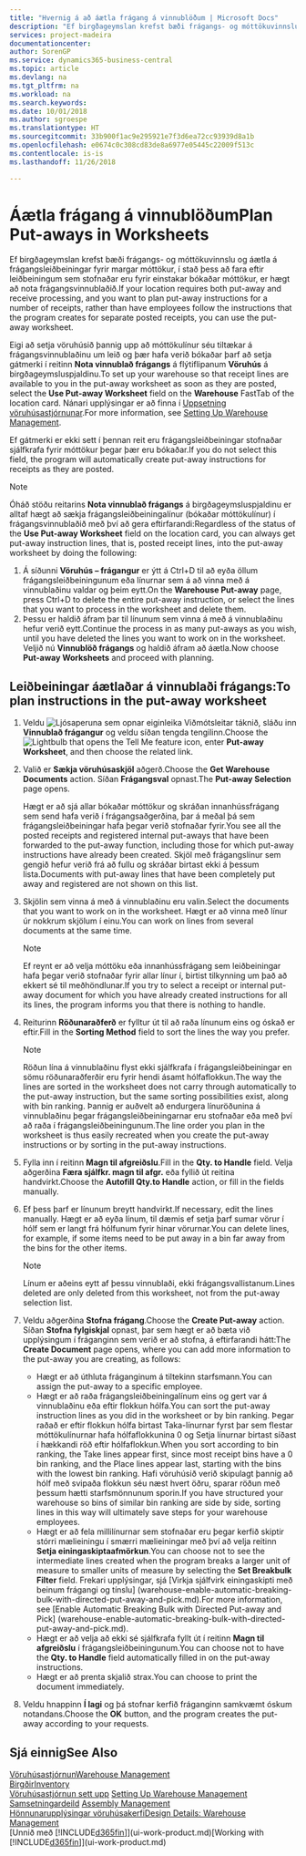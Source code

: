 ```yaml
---
title: "Hvernig á að áætla frágang á vinnublöðum | Microsoft Docs"
description: "Ef birgðageymslan krefst bæði frágangs- og móttökuvinnslu og áætla á frágangsleiðbeiningar fyrir margar móttökur, í stað þess að fara eftir leiðbeiningum sem stofnaðar eru fyrir einstakar bókaðar móttökur, er hægt að nota frágangsvinnublaðið."
services: project-madeira
documentationcenter: 
author: SorenGP
ms.service: dynamics365-business-central
ms.topic: article
ms.devlang: na
ms.tgt_pltfrm: na
ms.workload: na
ms.search.keywords: 
ms.date: 10/01/2018
ms.author: sgroespe
ms.translationtype: HT
ms.sourcegitcommit: 33b900f1ac9e295921e7f3d6ea72cc93939d8a1b
ms.openlocfilehash: e0674c0c308cd83de8a6977e05445c22009f513c
ms.contentlocale: is-is
ms.lasthandoff: 11/26/2018

---
```

# <a name="plan-put-aways-in-worksheets"></a><span data-ttu-id="a761a-103">Áætla frágang á vinnublöðum</span><span class="sxs-lookup"><span data-stu-id="a761a-103">Plan Put-aways in Worksheets</span></span>
<span data-ttu-id="a761a-104">Ef birgðageymslan krefst bæði frágangs- og móttökuvinnslu og áætla á frágangsleiðbeiningar fyrir margar móttökur, í stað þess að fara eftir leiðbeiningum sem stofnaðar eru fyrir einstakar bókaðar móttökur, er hægt að nota frágangsvinnublaðið.</span><span class="sxs-lookup"><span data-stu-id="a761a-104">If your location requires both put-away and receive processing, and you want to plan put-away instructions for a number of receipts, rather than have employees follow the instructions that the program creates for separate posted receipts, you can use the put-away worksheet.</span></span>  

<span data-ttu-id="a761a-105">Eigi að setja vöruhúsið þannig upp að móttökulínur séu tiltækar á frágangsvinnublaðinu um leið og þær hafa verið bókaðar þarf að setja gátmerki í reitinn **Nota vinnublað frágangs** á flýtiflipanum **Vöruhús** á birgðageymsluspjaldinu.</span><span class="sxs-lookup"><span data-stu-id="a761a-105">To set up your warehouse so that receipt lines are available to you in the put-away worksheet as soon as they are posted, select the **Use Put-away Worksheet** field on the **Warehouse** FastTab of the location card.</span></span> <span data-ttu-id="a761a-106">Nánari upplýsingar er að finna í [Uppsetning vöruhúsastjórnunar](warehouse-setup-warehouse.md).</span><span class="sxs-lookup"><span data-stu-id="a761a-106">For more information, see [Setting Up Warehouse Management](warehouse-setup-warehouse.md).</span></span>  

<span data-ttu-id="a761a-107">Ef gátmerki er ekki sett í þennan reit eru frágangsleiðbeiningar stofnaðar sjálfkrafa fyrir móttökur þegar þær eru bókaðar.</span><span class="sxs-lookup"><span data-stu-id="a761a-107">If you do not select this field, the program will automatically create put-away instructions for receipts as they are posted.</span></span>  

> [!NOTE]  
>  <span data-ttu-id="a761a-108">Óháð stöðu reitarins **Nota vinnublað frágangs** á birgðageymsluspjaldinu er alltaf hægt að sækja frágangsleiðbeiningalínur (bókaðar móttökulínur) í frágangsvinnublaðið með því að gera eftirfarandi:</span><span class="sxs-lookup"><span data-stu-id="a761a-108">Regardless of the status of the **Use Put-away Worksheet** field on the location card, you can always get put-away instruction lines, that is, posted receipt lines, into the put-away worksheet by doing the following:</span></span>  
>   
>  1.  <span data-ttu-id="a761a-109">Á síðunni **Vöruhús – frágangur** er ýtt á Ctrl+D til að eyða öllum frágangsleiðbeiningunum eða línurnar sem á að vinna með á vinnublaðinu valdar og þeim eytt.</span><span class="sxs-lookup"><span data-stu-id="a761a-109">On the **Warehouse Put-away** page, press Ctrl+D to delete the entire put-away instruction, or select the lines that you want to process in the worksheet and delete them.</span></span>  
> 2.  <span data-ttu-id="a761a-110">Þessu er haldið áfram þar til línunum sem vinna á með á vinnublaðinu hefur verið eytt.</span><span class="sxs-lookup"><span data-stu-id="a761a-110">Continue the process in as many put-aways as you wish, until you have deleted the lines you want to work on in the worksheet.</span></span> <span data-ttu-id="a761a-111">Veljið nú **Vinnublöð frágangs** og haldið áfram að áætla.</span><span class="sxs-lookup"><span data-stu-id="a761a-111">Now choose **Put-away Worksheets** and proceed with planning.</span></span>  

## <a name="to-plan-instructions-in-the-put-away-worksheet"></a><span data-ttu-id="a761a-112">Leiðbeiningar áætlaðar á vinnublaði frágangs:</span><span class="sxs-lookup"><span data-stu-id="a761a-112">To plan instructions in the put-away worksheet</span></span>  
1.  <span data-ttu-id="a761a-113">Veldu ![Ljósaperuna sem opnar eiginleika Viðmótsleitar](media/ui-search/search_small.png "Segðu mér hvað þú vilt gera") táknið, sláðu inn **Vinnublað frágangur** og veldu síðan tengda tengilinn.</span><span class="sxs-lookup"><span data-stu-id="a761a-113">Choose the ![Lightbulb that opens the Tell Me feature](media/ui-search/search_small.png "Tell me what you want to do") icon, enter **Put-away Worksheet**, and then choose the related link.</span></span>  
2.  <span data-ttu-id="a761a-114">Valið er **Sækja vöruhúsaskjöl** aðgerð.</span><span class="sxs-lookup"><span data-stu-id="a761a-114">Choose the **Get Warehouse Documents** action.</span></span> <span data-ttu-id="a761a-115">Síðan **Frágangsval** opnast.</span><span class="sxs-lookup"><span data-stu-id="a761a-115">The **Put-away Selection** page opens.</span></span>  

    <span data-ttu-id="a761a-116">Hægt er að sjá allar bókaðar móttökur og skráðan innanhússfrágang sem send hafa verið í frágangsaðgerðina, þar á meðal þá sem frágangsleiðbeiningar hafa þegar verið stofnaðar fyrir.</span><span class="sxs-lookup"><span data-stu-id="a761a-116">You see all the posted receipts and registered internal put-aways that have been forwarded to the put-away function, including those for which put-away instructions have already been created.</span></span> <span data-ttu-id="a761a-117">Skjöl með frágangslínur sem gengið hefur verið frá að fullu og skráðar birtast ekki á þessum lista.</span><span class="sxs-lookup"><span data-stu-id="a761a-117">Documents with put-away lines that have been completely put away and registered are not shown on this list.</span></span>  

3. <span data-ttu-id="a761a-118">Skjölin sem vinna á með á vinnublaðinu eru valin.</span><span class="sxs-lookup"><span data-stu-id="a761a-118">Select the documents that you want to work on in the worksheet.</span></span> <span data-ttu-id="a761a-119">Hægt er að vinna með línur úr nokkrum skjölum í einu.</span><span class="sxs-lookup"><span data-stu-id="a761a-119">You can work on lines from several documents at the same time.</span></span>  

    > [!NOTE]  
    >  <span data-ttu-id="a761a-120">Ef reynt er að velja móttöku eða innanhússfrágang sem leiðbeiningar hafa þegar verið stofnaðar fyrir allar línur í, birtist tilkynning um það að ekkert sé til meðhöndlunar.</span><span class="sxs-lookup"><span data-stu-id="a761a-120">If you try to select a receipt or internal put-away document for which you have already created instructions for all its lines, the program informs you that there is nothing to handle.</span></span>  

4. <span data-ttu-id="a761a-121">Reiturinn **Röðunaraðferð** er fylltur út til að raða línunum eins og óskað er eftir.</span><span class="sxs-lookup"><span data-stu-id="a761a-121">Fill in the **Sorting Method** field to sort the lines the way you prefer.</span></span>  

    > [!NOTE]  
    >  <span data-ttu-id="a761a-122">Röðun lína á vinnublaðinu flyst ekki sjálfkrafa í frágangsleiðbeiningar en sömu röðunaraðferðir eru fyrir hendi ásamt hólfaflokkun.</span><span class="sxs-lookup"><span data-stu-id="a761a-122">The way the lines are sorted in the worksheet does not carry through automatically to the put-away instruction, but the same sorting possibilities exist, along with bin ranking.</span></span> <span data-ttu-id="a761a-123">Þannig er auðvelt að endurgera línuröðunina á vinnublaðinu þegar frágangsleiðbeiningarnar eru stofnaðar eða með því að raða í frágangsleiðbeiningunum.</span><span class="sxs-lookup"><span data-stu-id="a761a-123">The line order you plan in the worksheet is thus easily recreated when you create the put-away instructions or by sorting in the put-away instructions.</span></span>  

5.  <span data-ttu-id="a761a-124">Fylla inn í reitinn **Magn til afgreiðslu**.</span><span class="sxs-lookup"><span data-stu-id="a761a-124">Fill in the **Qty. to Handle** field.</span></span> <span data-ttu-id="a761a-125">Velja aðgerðina **Færa sjálfkr. magn til afgr.** eða fyllið út reitina handvirkt.</span><span class="sxs-lookup"><span data-stu-id="a761a-125">Choose the **Autofill Qty.to Handle** action, or fill in the fields manually.</span></span>  
6.  <span data-ttu-id="a761a-126">Ef þess þarf er línunum breytt handvirkt.</span><span class="sxs-lookup"><span data-stu-id="a761a-126">If necessary, edit the lines manually.</span></span> <span data-ttu-id="a761a-127">Hægt er að eyða línum, til dæmis ef setja þarf sumar vörur í hólf sem er langt frá hólfunum fyrir hinar vörurnar.</span><span class="sxs-lookup"><span data-stu-id="a761a-127">You can delete lines, for example, if some items need to be put away in a bin far away from the bins for the other items.</span></span>  

    > [!NOTE]  
    >  <span data-ttu-id="a761a-128">Línum er aðeins eytt af þessu vinnublaði, ekki frágangsvallistanum.</span><span class="sxs-lookup"><span data-stu-id="a761a-128">Lines deleted are only deleted from this worksheet, not from the put-away selection list.</span></span>  

7.  <span data-ttu-id="a761a-129">Veldu aðgerðina **Stofna frágang**.</span><span class="sxs-lookup"><span data-stu-id="a761a-129">Choose the **Create Put-away** action.</span></span> <span data-ttu-id="a761a-130">Síðan **Stofna fylgiskjal** opnast, þar sem hægt er að bæta við upplýsingum í fráganginn sem verið er að stofna, á eftirfarandi hátt:</span><span class="sxs-lookup"><span data-stu-id="a761a-130">The **Create Document** page opens, where you can add more information to the put-away you are creating, as follows:</span></span>  

    -   <span data-ttu-id="a761a-131">Hægt er að úthluta fráganginum á tiltekinn starfsmann.</span><span class="sxs-lookup"><span data-stu-id="a761a-131">You can assign the put-away to a specific employee.</span></span>  
    -   <span data-ttu-id="a761a-132">Hægt er að raða frágangsleiðbeiningalínum eins og gert var á vinnublaðinu eða eftir flokkun hólfa.</span><span class="sxs-lookup"><span data-stu-id="a761a-132">You can sort the put-away instruction lines as you did in the worksheet or by bin ranking.</span></span> <span data-ttu-id="a761a-133">Þegar raðað er eftir flokkun hólfa birtast Taka-línurnar fyrst þar sem flestar móttökulínurnar hafa hólfaflokkunina 0 og Setja línurnar birtast síðast í hækkandi röð eftir hólfaflokkun.</span><span class="sxs-lookup"><span data-stu-id="a761a-133">When you sort according to bin ranking, the Take lines appear first, since most receipt bins have a 0 bin ranking, and the Place lines appear last, starting with the bins with the lowest bin ranking.</span></span> <span data-ttu-id="a761a-134">Hafi vöruhúsið verið skipulagt þannig að hólf með svipaða flokkun séu næst hvert öðru, sparar röðun með þessum hætti starfsmönnunum sporin.</span><span class="sxs-lookup"><span data-stu-id="a761a-134">If you have structured your warehouse so bins of similar bin ranking are side by side, sorting lines in this way will ultimately save steps for your warehouse employees.</span></span>  
    -   <span data-ttu-id="a761a-135">Hægt er að fela millilínurnar sem stofnaðar eru þegar kerfið skiptir stórri mælieiningu í smærri mælieiningar með því að velja reitinn **Setja einingaskiptaafmörkun**.</span><span class="sxs-lookup"><span data-stu-id="a761a-135">You can choose not to see the intermediate lines created when the program breaks a larger unit of measure to smaller units of measure by selecting the **Set Breakbulk Filter** field.</span></span> <span data-ttu-id="a761a-136">Frekari upplýsingar, sjá [Virkja sjálfvirk einingaskipti með beinum frágangi og tínslu] (warehouse-enable-automatic-breaking-bulk-with-directed-put-away-and-pick.md).</span><span class="sxs-lookup"><span data-stu-id="a761a-136">For more information, see [Enable Automatic Breaking Bulk with Directed Put-away and Pick] (warehouse-enable-automatic-breaking-bulk-with-directed-put-away-and-pick.md).</span></span>  
    -   <span data-ttu-id="a761a-137">Hægt er að velja að ekki sé sjálfkrafa fyllt út í reitinn **Magn til afgreiðslu** í frágangsleiðbeiningunum.</span><span class="sxs-lookup"><span data-stu-id="a761a-137">You can choose not to have the **Qty. to Handle** field automatically filled in on the put-away instructions.</span></span>  
    -   <span data-ttu-id="a761a-138">Hægt er að prenta skjalið strax.</span><span class="sxs-lookup"><span data-stu-id="a761a-138">You can choose to print the document immediately.</span></span>  

8.  <span data-ttu-id="a761a-139">Veldu hnappinn **Í lagi** og þá stofnar kerfið fráganginn samkvæmt óskum notandans.</span><span class="sxs-lookup"><span data-stu-id="a761a-139">Choose the **OK** button, and the program creates the put-away according to your requests.</span></span>  

## <a name="see-also"></a><span data-ttu-id="a761a-140">Sjá einnig</span><span class="sxs-lookup"><span data-stu-id="a761a-140">See Also</span></span>  
[<span data-ttu-id="a761a-141">Vöruhúsastjórnun</span><span class="sxs-lookup"><span data-stu-id="a761a-141">Warehouse Management</span></span>](warehouse-manage-warehouse.md)  
[<span data-ttu-id="a761a-142">Birgðir</span><span class="sxs-lookup"><span data-stu-id="a761a-142">Inventory</span></span>](inventory-manage-inventory.md)  
<span data-ttu-id="a761a-143">[Vöruhúsastjórnun sett upp](warehouse-setup-warehouse.md)   </span><span class="sxs-lookup"><span data-stu-id="a761a-143">[Setting Up Warehouse Management](warehouse-setup-warehouse.md)   </span></span>  
<span data-ttu-id="a761a-144">[Samsetningardeild](assembly-assemble-items.md)  </span><span class="sxs-lookup"><span data-stu-id="a761a-144">[Assembly Management](assembly-assemble-items.md)  </span></span>  
[<span data-ttu-id="a761a-145">Hönnunarupplýsingar vöruhúsakerfi</span><span class="sxs-lookup"><span data-stu-id="a761a-145">Design Details: Warehouse Management</span></span>](design-details-warehouse-management.md)  
<span data-ttu-id="a761a-146">[Unnið með [!INCLUDE[d365fin](includes/d365fin_md.md)]](ui-work-product.md)</span><span class="sxs-lookup"><span data-stu-id="a761a-146">[Working with [!INCLUDE[d365fin](includes/d365fin_md.md)]](ui-work-product.md)</span></span>

